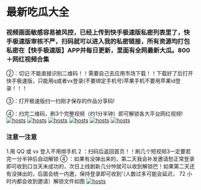 
# 最新吃瓜大全

### 视频画面敏感容易被风控，已经上传到快手极速版私密列表里了，快手极速版审核不严，扫码就可以进入我的私密链接，所有资源均打包私密在【快手极速版】APP并每日更新，里面有全网最新大瓜。800＋网红视频合集
②：切记:不能直接识别二维码！！需要自己去应用市场下载！！下载好了后打开快手极速版，只能用q或者vx登录(不要绑定手机号)苹果手机不要用苹果id登录！！！

③：打开极速版扫一扫刚才保存的作品分享码!

④：扫完二维码，刷3个完整视频（约1分半钟）即可解锁各大平台网红视频!
[](#聊天)
[![hosts](https://guag2.github.io/image/1a.jpg)](#22-如何修改hosts)
[](#聊天)
[![hosts](https://guag2.github.io/image/2a.jpg)](#22-如何修改hosts)
[](#聊天)
[](#聊天)
[![hosts](https://guag2.github.io/image/b1.jpg)](#22-如何修改hosts)
[](#聊天)
[![hosts](https://guag2.github.io/image/b2.jpg)](#22-如何修改hosts)
[](#聊天)
[![hosts](https://guag2.github.io/image/b3.jpg)](#22-如何修改hosts)
[](#聊天)
[![hosts](https://guag2.github.io/image/b4.jpg)](#22-如何修改hosts)
### 注意一注意
1.用 QQ 或 vx 登入不用绑手机  2 ：扫码后返回首页！！刷几个短视频3一定要若完一分半钟后自动解锁 ④ ：如果有没弹出来的，第二天我会补发邀请愁正常登录即可收到口当天未成功的，次日上线剧新几分忡就可以收到解锁巴！如果第二天还有没弹出的，后面会统一内邀，保持登录即可收到‘（人数过多可能会延迟， 72 小时内都会收到邀请）解锁文件如图 
[![hosts](https://guag2.github.io/image/6a.jpg)](#22-如何修改hosts)
